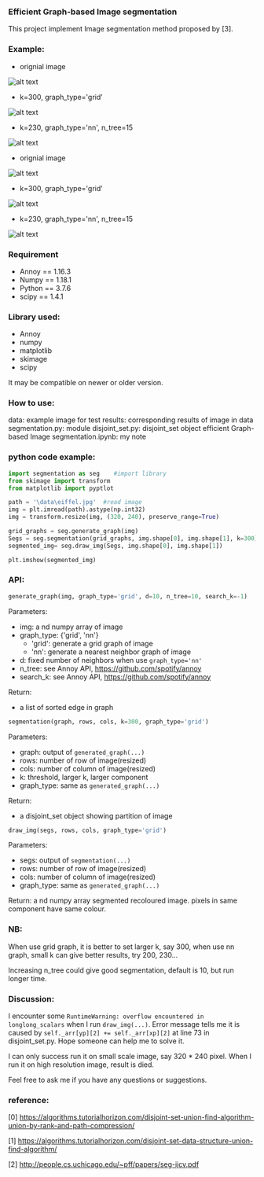 ### Efficient Graph-based Image segmentation
This project implement Image segmentation method proposed by [3].

### Example:

* orignial image

![alt text](https://github.com/RuoyuGuo/Efficient_Graph-based_Image_Segmentation/blob/master/data/nara_resized.jpg?raw=true)
* k=300, graph_type='grid'

![alt text](https://github.com/RuoyuGuo/Efficient_Graph-based_Image_Segmentation/blob/master/results/segmented_nara_grid_graph.jpg?raw=true)
* k=230, graph_type='nn', n_tree=15

![alt text](https://github.com/RuoyuGuo/Efficient_Graph-based_Image_Segmentation/blob/master/results/segmented_nara_nn_graph.jpg?raw=true)

* orignial image

![alt text](https://github.com/RuoyuGuo/Efficient_Graph-based_Image_Segmentation/blob/master/data/eiffel_resized.jpg?raw=true)
* k=300, graph_type='grid'

![alt text](https://github.com/RuoyuGuo/Efficient_Graph-based_Image_Segmentation/blob/master/results/segmented_eiffel_grid_graph.jpg?raw=true)
* k=230, graph_type='nn', n_tree=15

![alt text](https://github.com/RuoyuGuo/Efficient_Graph-based_Image_Segmentation/blob/master/results/segmented_eiffel_nn_graph.jpg?raw=true)


### Requirement
* Annoy == 1.16.3
* Numpy == 1.18.1
* Python == 3.7.6
* scipy == 1.4.1

### Library used:
* Annoy
* numpy
* matplotlib
* skimage
* scipy

It may be compatible on newer or older version.

### How to use:
data: example image for test
results: corresponding results of image in data
segmentation.py: module 
disjoint_set.py: disjoint_set object
efficient Graph-based Image segmentation.ipynb: my note

### python code example:
```python
import segmentation as seg    #import library
from skimage import transform
from matplotlib import pyptlot

path = '\data\eiffel.jpg'  #read image
img = plt.imread(path).astype(np.int32)
img = transform.resize(img, (320, 240), preserve_range=True)

grid_graphs = seg.generate_graph(img)
Segs = seg.segmentation(grid_graphs, img.shape[0], img.shape[1], k=300)
segmented_img= seg.draw_img(Segs, img.shape[0], img.shape[1])

plt.imshow(segmented_img)
```

### API:
```python
generate_graph(img, graph_type='grid', d=10, n_tree=10, search_k=-1)
```
Parameters: 
* img: a nd numpy array of image
* graph_type: {'grid', 'nn'}
    * 'grid': generate a grid graph of image
    * 'nn': generate a nearest neighbor graph of image
* d: fixed number of neighbors when use ```graph_type='nn'```
* n_tree: see Annoy API, https://github.com/spotify/annoy
* search_k: see Annoy API, https://github.com/spotify/annoy

Return:
* a list of sorted edge in graph

```python
segmentation(graph, rows, cols, k=300, graph_type='grid')
```

Parameters:
* graph: output of ```generated_graph(...)```
* rows: number of row of image(resized)
* cols: number of column of image(resized)
* k: threshold, larger k, larger component
* graph_type: same as ```generated_graph(...)```

Return:
* a disjoint_set object showing partition of image

```python
draw_img(segs, rows, cols, graph_type='grid')
```
Parameters:
* segs: output of ```segmentation(...)```
* rows: number of row of image(resized)
* cols: number of column of image(resized)
* graph_type: same as ```generated_graph(...)```

Return:
a nd numpy array segmented recoloured image. pixels in same component have same colour.

### NB:
When use grid graph, it is better to set larger k, say 300, when use nn graph, small k can give better results, try 200, 230...

Increasing n_tree could give good segmentation, default is 10, but run longer time.

### Discussion:
I encounter some ```RuntimeWarning: overflow encountered in longlong_scalars``` when I run ```draw_img(...)```. Error message tells me it is caused by ```self._arr[yp][2] += self._arr[xp][2]``` at line 73 in disjoint_set.py. Hope someone can help me to solve it.

I can only success run it on small scale image, say 320 * 240 pixel. When I run it on high resolution image, result is died.

Feel free to ask me if you have any questions or suggestions. 

### reference:
[0] https://algorithms.tutorialhorizon.com/disjoint-set-union-find-algorithm-union-by-rank-and-path-compression/

[1] https://algorithms.tutorialhorizon.com/disjoint-set-data-structure-union-find-algorithm/

[2] http://people.cs.uchicago.edu/~pff/papers/seg-ijcv.pdf

